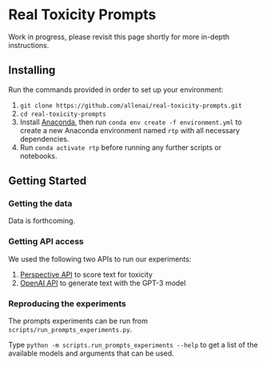 # Real Toxicity Prompts
Work in progress, please revisit this page shortly for more in-depth instructions.

## Installing
Run the commands provided in order to set up your environment:
1. `git clone https://github.com/allenai/real-toxicity-prompts.git`
1. `cd real-toxicity-prompts`
2. Install [Anaconda](https://docs.anaconda.com/anaconda/install/), then run `conda env create -f environment.yml` to create a new Anaconda environment named `rtp` 
with all necessary dependencies.
4. Run `conda activate rtp` before running any further scripts or notebooks.

## Getting Started
### Getting the data
Data is forthcoming.

### Getting API access
We used the following two APIs to run our experiments:
1. [Perspective API](https://github.com/conversationai/perspectiveapi/tree/master/1-get-started) to score text for toxicity
2. [OpenAI API](https://beta.openai.com/) to generate text with the GPT-3 model

### Reproducing the experiments
The prompts experiments can be run from `scripts/run_prompts_experiments.py`. 

Type `python -m scripts.run_prompts_experiments --help` to get a list of the available models and arguments that can 
be used.
